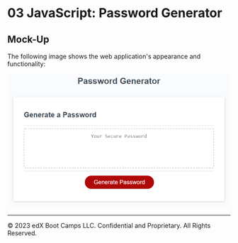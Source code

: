 # 03 JavaScript: Password Generator



## Mock-Up

The following image shows the web application's appearance and functionality:

![The Password Generator application displays a red button to "Generate Password".](./Assets/03-javascript-homework-demo.png)


- - -
© 2023 edX Boot Camps LLC. Confidential and Proprietary. All Rights Reserved.
